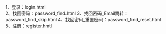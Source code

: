1、登录：login.html     
2、找回密码：password_find.html
3、找回密码_Email跳转：password_find_skip.html
4、找回密码_重置密码：password_find_reset.html
5、注册：register.hmtl  